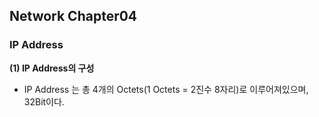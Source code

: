 ## Network Chapter04
### IP Address 
**(1) IP Address의 구성**
 - IP Address 는 총 4개의 Octets(1 Octets = 2진수 8자리)로 이루어져있으며, 32Bit이다.
